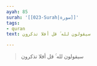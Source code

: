 ```yaml
---
ayah: 85
surah: '[[023-Surah|سورة]]'
tags:
- quran
text: سيقولون لله ۚ قل أفلا تذكرون

---
```

> سيقولون لله ۚ قل أفلا تذكرون
